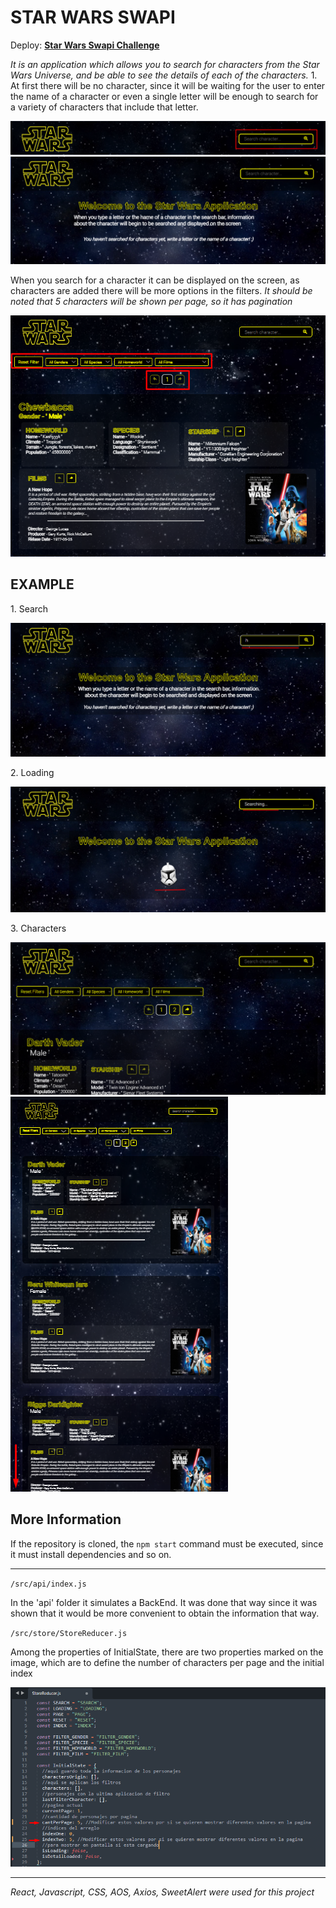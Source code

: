 # STAR WARS SWAPI

Deploy: **[Star Wars Swapi Challenge](https://star-wars-swapi-challenge.vercel.app)**

<p>
<em>
It is an application which allows you to search for characters from the Star Wars Universe, and be able to see the details of each of the characters.
</em>
1. At first there will be no character, since it will be waiting for the user to enter the name of a character or even a single letter will be enough to search for a variety of characters that include that letter.
</p>

![Screenshot](src/assets/screenshot/search.png)
![Screenshot](src/assets/screenshot/home.png)

<p>
When you search for a character it can be displayed on the screen, as characters are added there will be more options in the filters.
<em>
It should be noted that 5 characters will be shown per page, so it has pagination
</em>
</p>

![Screenshot](src/assets/screenshot/character.png)

## EXAMPLE

<p>1. Search</p>

![Screenshot](src/assets/screenshot/example/1.png)

<p>2. Loading</p>

![Screenshot](src/assets/screenshot/example/2.png)

<p>3. Characters</p>

![Screenshot](src/assets/screenshot/example/3.png)
![Screenshot](src/assets/screenshot/example/4.png)

## More Information

<p>
If the repository is cloned, the <code>npm start</code> command must be executed, since it must install dependencies and so on.
</p>

<hr />

<code>/src/api/index.js</code>

<p>In the 'api' folder it simulates a BackEnd. It was done that way since it was shown that it would be more convenient to obtain the information that way.</p>

<code>/src/store/StoreReducer.js</code>

<p>
Among the properties of InitialState, there are two properties marked on the image, which are to define the number of characters per page and the initial index
</p>

![Screenshot](src/assets/screenshot/reducer.png)

<hr />

<em>React, Javascript, CSS, AOS, Axios, SweetAlert were used for this project</em>
